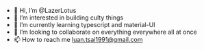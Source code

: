 - 👋 Hi, I’m @LazerLotus
- 👀 I’m interested in building culty things
- 🌱 I’m currently learning typescript and material-UI
- 💞️ I’m looking to collaborate on everything everywhere all at once
- 📫 How to reach me luan.tsai1991@gmail.com

<!---
LazerLotus/LazerLotus is a ✨ special ✨ repository because its `README.md` (this file) appears on your GitHub profile.
You can click the Preview link to take a look at your changes.
--->
